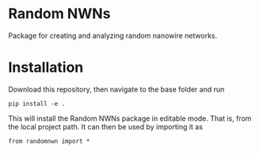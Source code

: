 # Random NWNs

Package for creating and analyzing random nanowire networks.

# Installation

Download this repository, then navigate to the base folder and run

``pip install -e .``

This will install the Random NWNs package in editable mode. That is,
from the local project path. It can then be used by importing it as

``from randomnwn import *``